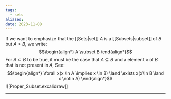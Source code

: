 ```yaml
---
tags:
  - sets
aliases: 
date: 2023-11-08
---
```

If we want to emphasize that the [[Sets|set]] $A$ is a [[Subsets|subset]] of $B$ but $A\ne B$, we write:
$$\begin{align*}
A \subset B
\end{align*}$$
For $A \subset B$ to be true, it must be the case that $A\subseteq B$ and a element $x$ of $B$ that is not present in $A$, See:
$$\begin{align*}
\forall x(x \in A \implies x \in B) \land \exists x(x\in B \land x \notin A)
\end{align*}$$
![[Proper_Subset.excalidraw]]
****
